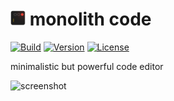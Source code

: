 <h1><img src="./src-tauri/icons/icon.png" height="24"> monolith code</h1>

[![Build](https://github.com/Haeri/monolith-code/actions/workflows/tester.yml/badge.svg)](https://github.com/Haeri/monolith-code/actions/workflows/tester.yml)
[![Version](https://img.shields.io/badge/dynamic/json?url=https://raw.githubusercontent.com/Haeri/monolith-code/master/package.json&label=version&query=$['version']&color=blue)](https://github.com/Haeri/monolith-code/releases/latest)
[![License](https://img.shields.io/github/license/haeri/monolith-code.svg)](https://github.com/Haeri/monolith-code/blob/master/LICENSE)

minimalistic but powerful code editor

![screenshot](./docs/res/img/screenshot.png)